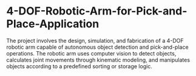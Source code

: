 # 4-DOF-Robotic-Arm-for-Pick-and-Place-Application
The project involves the design, simulation, and fabrication of a 4-DOF robotic arm capable of autonomous object detection and pick-and-place operations. The robotic arm uses computer vision to detect objects, calculates joint movements through kinematic modeling, and manipulates objects according to a predefined sorting or storage logic.
